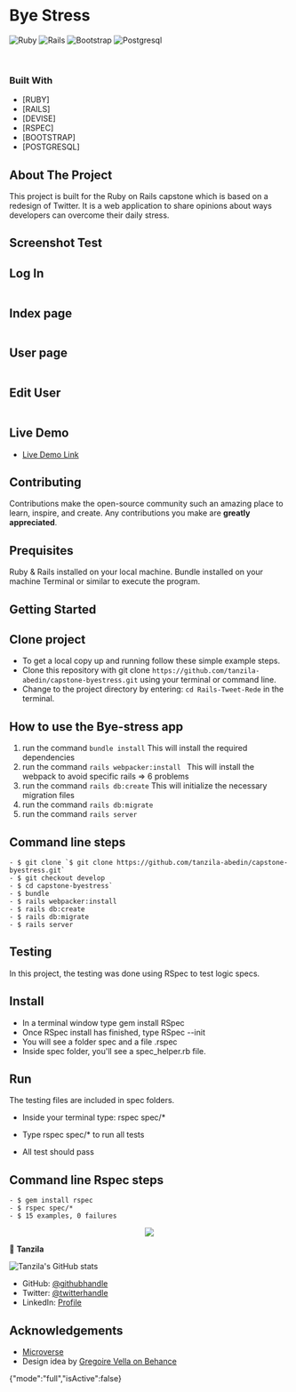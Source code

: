 # Bye Stress

![Ruby](https://img.shields.io/badge/Ruby-CC342D?style=for-the-badge&logo=ruby&logoColor=white)
![Rails](https://img.shields.io/badge/Ruby_on_Rails-CC0000?style=for-the-badge&logo=ruby-on-rails&logoColor=white)
![Bootstrap](https://img.shields.io/badge/Bootstrap-563D7C?style=for-the-badge&logo=bootstrap&logoColor=white)
![Postgresql](https://img.shields.io/badge/PostgreSQL-316192?style=for-the-badge&logo=postgresql&logoColor=white)

<br />

### Built With

* [RUBY]
* [RAILS]
* [DEVISE]
* [RSPEC]
* [BOOTSTRAP]
* [POSTGRESQL]


<!-- ABOUT THE PROJECT   -->
## About The Project
This project is built for the Ruby on Rails capstone which is based on a redesign of Twitter.
 It is a web application to share opinions about ways developers can overcome their daily stress.

## Screenshot Test
## Log In
<p align="center">
  <img height="auto" src="">
</p>

## Index page

<p align="center">
  <img height="auto" src="">
</p>

## User page
<p align="center">
  <img height="auto" src="">
</p>

## Edit User
<p align="center">
  <img height="auto" src="">
</p>

## Live Demo

- [Live Demo Link](https://protected-sea-41317.herokuapp.com/)

## Contributing

Contributions make the open-source community such an amazing place to learn, inspire, and create. Any contributions you make are **greatly appreciated**.

## Prequisites

Ruby & Rails installed on your local machine.
Bundle installed on your machine
Terminal or similar to execute the program.


## Getting Started


## Clone project

- To get a local copy up and running follow these simple example steps.
- Clone this repository with git clone ```https://github.com/tanzila-abedin/capstone-byestress.git``` using your terminal or command line.
- Change to the project directory by entering: ```cd Rails-Tweet-Rede``` in the terminal.

## How to use the Bye-stress app
1. run the command ```bundle install```   This will install the required dependencies
2. run the command ```rails webpacker:install ``` This will install the webpack to avoid specific rails => 6 problems
3. run the command ```rails db:create``` This will initialize the necessary migration files
4. run the command ```rails db:migrate``` 
5. run the command ```rails server```

## Command line steps
```
- $ git clone `$ git clone https://github.com/tanzila-abedin/capstone-byestress.git`
- $ git checkout develop
- $ cd capstone-byestress`
- $ bundle 
- $ rails webpacker:install 
- $ rails db:create
- $ rails db:migrate
- $ rails server
```

## Testing
In this project, the testing was done using RSpec to test logic specs.

## Install
- In a terminal window type gem install RSpec
- Once RSpec install has finished, type RSpec --init
- You will see a folder spec and a file .rspec
- Inside spec folder, you'll see a spec_helper.rb file.

## Run
The testing files are included in spec folders.
- Inside your terminal type: rspec spec/*
- Type rspec spec/* to run all tests
 
- All test should pass

## Command line Rspec steps
```
- $ gem install rspec
- $ rspec spec/*
- $ 15 examples, 0 failures

```

<p align="center">
  <img height="auto" src="app/assets/images/rspec.png">
</p>


👤 **Tanzila**

![Tanzila's GitHub stats](https://github-readme-stats.vercel.app/api?username=tanzila-abedin&count_private=true&theme=dark&show_icons=true)

- GitHub: [@githubhandle](https://github.com/tanzila-abedin)
- Twitter: [@twitterhandle](https://twitter.com/TanzilaAbedin)
- LinkedIn: [Profile](https://www.linkedin.com/in/tanzila-abedin-331440b2/)

<!-- ACKNOWLEDGEMENTS -->
## Acknowledgements

* [Microverse](https://www.microverse.org/)
* Design idea by [Gregoire Vella on Behance](https://www.behance.net/gregoirevella)


{"mode":"full","isActive":false}
